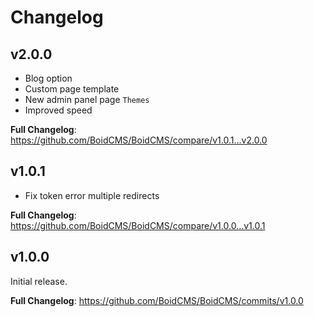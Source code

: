 # Changelog

## v2.0.0
- Blog option
- Custom page template
- New admin panel page `Themes`
- Improved speed

**Full Changelog**: https://github.com/BoidCMS/BoidCMS/compare/v1.0.1...v2.0.0

## v1.0.1
- Fix token error multiple redirects

**Full Changelog**: https://github.com/BoidCMS/BoidCMS/compare/v1.0.0...v1.0.1


## v1.0.0
Initial release.
   
**Full Changelog**: https://github.com/BoidCMS/BoidCMS/commits/v1.0.0
